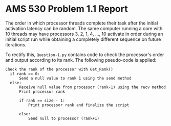 # AMS 530 Problem 1.1 Report

The order in which processor threads complete their task after the initial activation latency can be random. The same computer running a core with 10 threads may have processors 3, 2, 1, 4, ..., 10 activate in order during an initial script run while obtaining a completely different sequence on future iterations.

To rectify this, `Question-1.py` contains code to check the processor's order and output according to its rank. The following pseudo-code is applied:

```pseudo
Check the rank of the processor with Get_Rank()
  if rank == 0:
      Send a null value to rank 1 using the send method
  else:
      Receive null value from processor (rank-1) using the recv method
      Print processor rank

      if rank == size - 1:
          Print processor rank and finalize the script

      else:
          Send null to processor (rank+1)

